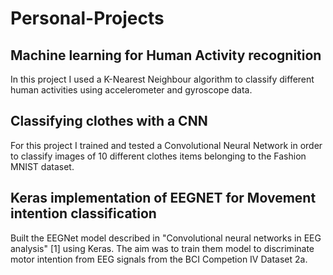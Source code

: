 # Personal-Projects

## Machine learning for Human Activity recognition

In this project I used a K-Nearest Neighbour algorithm to classify different human activities using accelerometer and gyroscope data.

## Classifying clothes with a CNN

For this project I trained and tested a Convolutional Neural Network in order to classify images of 10 different clothes items belonging to the Fashion MNIST dataset.

## Keras implementation of EEGNET for Movement intention classification

Built the EEGNet model described in "Convolutional neural networks in EEG analysis" [1] using Keras. The aim was to train them model to discriminate motor intention from EEG signals from the BCI Competion IV Dataset 2a.
